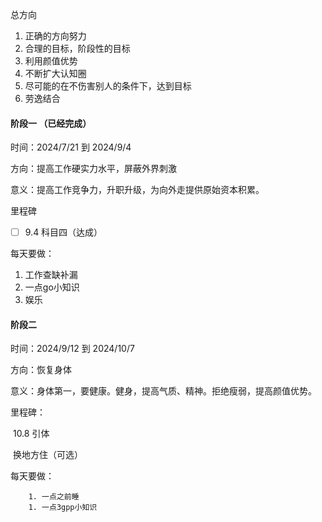 总方向

1. 正确的方向努力
2. 合理的目标，阶段性的目标
3. 利用颜值优势
4. 不断扩大认知圈
5. 尽可能的在不伤害别人的条件下，达到目标
6. 劳逸结合

#### 阶段一  （已经完成）

时间：2024/7/21 到 2024/9/4

方向：提高工作硬实力水平，屏蔽外界刺激

意义：提高工作竞争力，升职升级，为向外走提供原始资本积累。

里程碑

- [ ] 9.4 科目四（达成）

每天要做：

1. 工作查缺补漏
2. 一点go小知识
3. 娱乐



#### 阶段二

时间：2024/9/12 到 2024/10/7

方向：恢复身体

意义：身体第一，要健康。健身，提高气质、精神。拒绝瘦弱，提高颜值优势。

里程碑：

​		10.8 引体

​		换地方住（可选）

每天要做：

		1. 一点之前睡
		1. 一点3gpp小知识